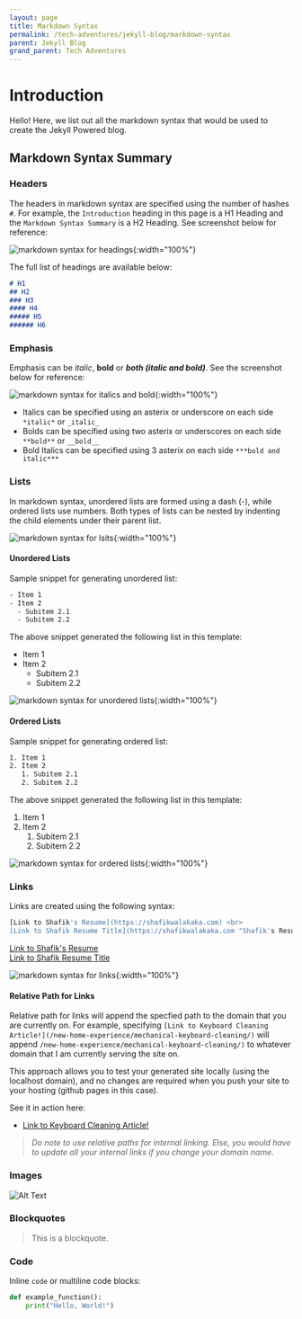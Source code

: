 ```yaml
---
layout: page
title: Markdown Syntax
permalink: /tech-adventures/jekyll-blog/markdown-syntax
parent: Jekyll Blog
grand_parent: Tech Adventures
---
```


# Introduction

Hello! Here, we list out all the markdown syntax that would be used to create the Jekyll Powered blog.

## Markdown Syntax Summary

### Headers
The headers in markdown syntax are specified using the number of hashes `#`. For example, the `Introduction` heading in this page is a H1 Heading and the `Markdown Syntax Summary` is a H2 Heading. See screenshot below for reference:

![markdown syntax for headings](../../img/h1-h2-heading-syntax.png){:width="100%"}

The full list of headings are available below:
``` markdown
# H1
## H2
### H3
#### H4
##### H5
###### H6
```


### Emphasis
Emphasis can be *italic*, **bold** or ***both (italic and bold)***. See the screenshot below for reference:

![markdown syntax for italics and bold](../../img/emphasis-image.png){:width="100%"}

- Italics can be specified using an asterix or underscore on each side `*italic*` or `_italic_`
- Bolds can be specified using two asterix or underscores on each side `**bold**` or `__bold__`
- Bold Italics can be specified using 3 asterix on each side `***bold and italic***`



### Lists

In markdown syntax, unordered lists are formed using a dash (-), while ordered lists use numbers. Both types of lists can be nested by indenting the child elements under their parent list.

![markdown syntax for lsits](../../img/lists-markdown-syntax.png){:width="100%"}

#### Unordered Lists

Sample snippet for generating unordered list:

```bash
- Item 1
- Item 2
  - Subitem 2.1
  - Subitem 2.2
```

The above snippet generated the following list in this template:

- Item 1
- Item 2
  - Subitem 2.1
  - Subitem 2.2

![markdown syntax for unordered lists](../../img/unordered-list-md-syntax.png){:width="100%"}

#### Ordered Lists

Sample snippet for generating ordered list:

```bash
1. Item 1
2. Item 2
   1. Subitem 2.1
   2. Subitem 2.2
```

The above snippet generated the following list in this template:

1. Item 1
2. Item 2
   1. Subitem 2.1
   2. Subitem 2.2

![markdown syntax for ordered lists](../../img/ordered-list-md-syntax.png){:width="100%"}

### Links

Links are created using the following syntax:

```bash
[Link to Shafik's Resume](https://shafikwalakaka.com) <br>
[Link to Shafik Resume Title](https://shafikwalakaka.com "Shafik's Resume!")
```

[Link to Shafik's Resume](https://shafikwalakaka.com) <br>
[Link to Shafik Resume Title](https://shafikwalakaka.com "Shafik's Resume!")

![markdown syntax for links](../../img/links-md-syntax.png){:width="100%"}

#### Relative Path for Links

Relative path for links will append the specfied path to the domain that you are currently on. For example, specifying `[Link to Keyboard Cleaning Article!](/new-home-experience/mechanical-keyboard-cleaning/)` will append `/new-home-experience/mechanical-keyboard-cleaning/)` to whatever domain that I am currently serving the site on.

This approach allows you to test your generated site locally (using the localhost domain), and no changes are required when you push your site to your hosting (github pages in this case).


See it in action here:
- [Link to Keyboard Cleaning Article!](/new-home-experience/mechanical-keyboard-cleaning/)




> _Do note to use relative paths for internal linking. Else, you would have to update all your internal links if you change your domain name._

### Images

![Alt Text](ImageURL)

### Blockquotes

> This is a blockquote.

### Code

Inline `code` or multiline code blocks:

```python
def example_function():
    print("Hello, World!")
